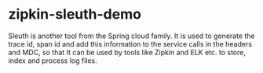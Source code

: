 # zipkin-sleuth-demo
Sleuth is another tool from the Spring cloud family. It is used to generate the trace id, span id and add this information to the service calls in the headers and MDC, so that It can be used by tools like Zipkin and ELK etc. to store, index and process log files.
